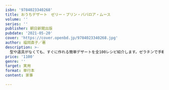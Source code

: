 ```yaml
---
isbn: '9784023340268'
title: おうちデザート　ゼリー・プリン・ババロア・ムース
volume: ''
series: ''
publisher: 朝日新聞出版
pubdate: '2021-05-20'
cover: 'https://cover.openbd.jp/9784023340268.jpg'
author: 福岡直子／著
description: >-
  型や道具がなくても、すぐに作れる簡単デザートを全100レシピ紹介します。ゼラチンで手軽にできるデザートは子どもにも大人気。フルーツや余ったジュースを使ったゼリーから、生クリームの入ったムース、プリン、ババロアまで。シンプルな材料で、おうちならではのデザートづくりが楽しめます。
price: '1100'
genre: ''
target: 実用
format: 単行本
content: 家事

---
```

